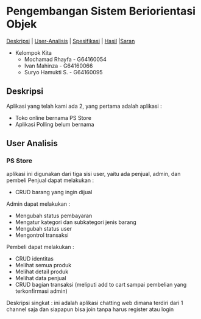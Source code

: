 # Pengembangan Sistem Beriorientasi Objek

[Deskripsi](#deskripsi) | [User-Analisis](#user-analisis) | [Spesifikasi](#spesifikasi) | [Hasil](#hasil) |[Saran](#saran)

- Kelompok Kita
    * Mochamad Rhayfa - G64160054
    * Ivan Mahinza - G64160066
    * Suryo Hamukti S. - G64160095

## Deskripsi
Aplikasi yang telah kami ada 2, yang pertama adalah aplikasi :
* Toko online bernama PS Store
* Aplikasi Polling belum bernama

## User Analisis

### PS Store
aplikasi ini digunakan dari tiga sisi user, yaitu ada penjual, admin, dan pembeli
Penjual dapat melakukan :
- CRUD barang yang ingin dijual

Admin dapat melakukan : 
- Mengubah status pembayaran
- Mengatur kategori dan subkategori jenis barang
- Mengubah status user
- Mengontrol transaksi

Pembeli dapat melakukan :
- CRUD identitas
- Melihat semua produk
- Melihat detail produk
- Melihat data penjual
- CRUD bagian transaksi (meliputi add to cart sampai pembelian yang terkonfirmasi admin)


Deskripsi singkat :
ini adalah aplikasi chatting web dimana terdiri dari 1 channel saja dan siapapun bisa join tanpa harus register atau login
